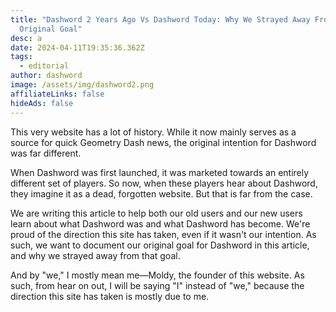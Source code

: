 ```yaml
---
title: "Dashword 2 Years Ago Vs Dashword Today: Why We Strayed Away From Our
  Original Goal"
desc: a
date: 2024-04-11T19:35:36.362Z
tags:
  - editorial
author: dashword
image: /assets/img/dashword2.png
affiliateLinks: false
hideAds: false
---
```

This very website has a lot of history. While it now mainly serves as a source for quick Geometry Dash news, the original intention for Dashword was far different.

When Dashword was first launched, it was marketed towards an entirely different set of players. So now, when these players hear about Dashword, they imagine it as a dead, forgotten website. But that is far from the case.

We are writing this article to help both our old users and our new users learn about what Dashword was and what Dashword has become. We're proud of the direction this site has taken, even if it wasn't our intention. As such, we want to document our original goal for Dashword in this article, and why we strayed away from that goal.

And by "we," I mostly mean me—Moldy, the founder of this website. As such, from hear on out, I will be saying "I" instead of "we," because the direction this site has taken is mostly due to me.